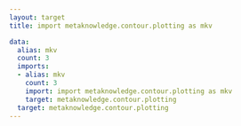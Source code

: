 ```yaml
---
layout: target
title: import metaknowledge.contour.plotting as mkv

data:
  alias: mkv
  count: 3
  imports:
  - alias: mkv
    count: 3
    import: import metaknowledge.contour.plotting as mkv
    target: metaknowledge.contour.plotting
  target: metaknowledge.contour.plotting
---
```

